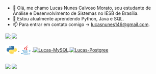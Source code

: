 - 👋  Olá, me chamo Lucas Nunes Calvoso Morato, sou estudante de Análise e Desenvolvimento de Sistemas no IESB de Brasília.
- 👀  Estou atualmente aprendendo Python, Java e SQL.
- 📫  Para entrar em contato comigo -> lucasnunes146@gmail.com.

<div>
  <a href="https://github.com/lucasnunes146">
  <img height="180em" src="https://github-readme-stats.vercel.app/api?username=lucasnunes146&show_icons=true&theme=dark&include_all_commits=true&count_private=true"/>
  <img height="180em" src="https://github-readme-stats.vercel.app/api/top-langs/?username=lucasnunes146&layout=compact&langs_count=7&theme=dark"/>
</div>
  
<div style="display: inline_block"><br>
  <img align="center" alt="Lucas-Python" height="30" width="40" src="https://raw.githubusercontent.com/devicons/devicon/master/icons/python/python-original.svg">
  <img align="center" alt="Lucas-Java" height="30" width="40" src="https://raw.githubusercontent.com/devicons/devicon/master/icons/java/java-original.svg">
  <img align="center" alt="Lucas-MySQL" height="30" width="40" src="https://www.logo.wine/a/logo/MySQL/MySQL-Logo.wine.svg">
  <img align="center" alt="Lucas-Postgree" height="30" width="40" src="https://upload.wikimedia.org/wikipedia/commons/2/29/Postgresql_elephant.svg">
</div>
  
  ##
  
  <div> 
  <a href = "mailto:lucasnunes146@gmail.com"><img src="https://img.shields.io/badge/-Gmail-%23333?style=for-the-badge&logo=gmail&logoColor=white" target="_blank"></a>
  <a href="https://www.linkedin.com/in/lucas-morato-54474911a/" target="_blank"><img src="https://img.shields.io/badge/-LinkedIn-%230077B5?style=for-the-badge&logo=linkedin&logoColor=white" target="_blank"></a> 
</div>
